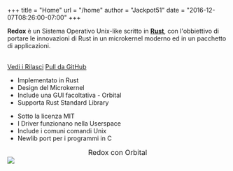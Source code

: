 +++
title = "Home"
url = "/home"
author = "Jackpot51"
date = "2016-12-07T08:26:00-07:00"
+++
<div class="row install-row">
  <div class="col-md-8">
    <p class="pitch">
      <b>Redox</b> è un Sistema Operativo Unix-like scritto in <a style="color: inherit;" href="https://www.rust-lang.org/"><b>Rust</b></a>,
      con l'obbiettivo di portare le innovazioni di Rust in un microkernel moderno ed in un pacchetto di applicazioni.
    </p>
  </div>
  <div class="col-md-4 install-box">
    <br/>
    <a class="btn btn-primary" href="https://github.com/redox-os/redox/releases">Vedi i Rilasci</a>
    <a class="btn btn-default" href="https://github.com/redox-os/redox/">Pull da GitHub</a>
  </div>
</div>
<div class="row features">
  <div class="col-md-6">
    <ul class="laundry-list" style="margin-bottom: 0px;">
      <li>Implementato in Rust</li>
      <li>Design del Microkernel</li>
      <li>Include una GUI facoltativa - Orbital</li>
      <li>Supporta Rust Standard Library</li>
    </ul>
  </div>
  <div class="col-md-6">
    <ul class="laundry-list">
      <li>Sotto la licenza MIT</li>
      <li>I Driver funzionano nella Userspace</li>
      <li>Include i comuni comandi Unix</li>
      <li>Newlib port per i programmi in C</li>
    </ul>
  </div>
</div>
<div class="row features">
  <div class="col-sm-12">
    <div style="font-size: 16px; text-align: center;">
      Redox con Orbital
    </div>
    <a href="https://i.imgur.com/MJqsqYo.png">
      <img class="img-responsive" src="https://i.imgur.com/MJqsqYo.png"/>
    </a>
  </div>
</div>
